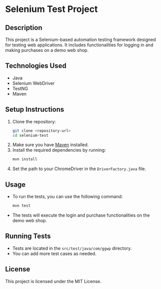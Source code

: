 # Selenium Test Project

## Description
This project is a Selenium-based automation testing framework designed for testing web applications. It includes functionalities for logging in and making purchases on a demo web shop.

## Technologies Used
- Java
- Selenium WebDriver
- TestNG
- Maven

## Setup Instructions
1. Clone the repository:
   ```bash
   git clone <repository-url>
   cd selenium-test
   ```
2. Make sure you have [Maven](https://maven.apache.org/install.html) installed.
3. Install the required dependencies by running:
   ```bash
   mvn install
   ```
4. Set the path to your ChromeDriver in the `DriverFactory.java` file.

## Usage
- To run the tests, you can use the following command:
  ```bash
  mvn test
  ```
- The tests will execute the login and purchase functionalities on the demo web shop.

## Running Tests
- Tests are located in the `src/test/java/com/ggwp` directory.
- You can add more test cases as needed.

## License
This project is licensed under the MIT License.
